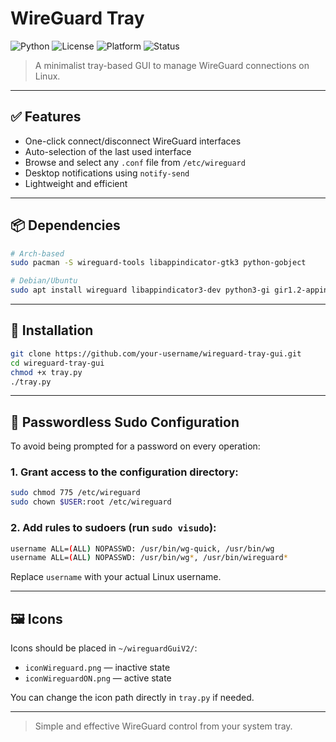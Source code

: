# WireGuard Tray

![Python](https://img.shields.io/badge/Made_with-Python-blue?logo=python)
![License](https://img.shields.io/badge/License-MIT-green.svg)
![Platform](https://img.shields.io/badge/Linux-ready-brightgreen?logo=linux)
![Status](https://img.shields.io/badge/Status-Active-blue)

> A minimalist tray-based GUI to manage WireGuard connections on Linux.

---

## ✅ Features

- One-click connect/disconnect WireGuard interfaces
- Auto-selection of the last used interface
- Browse and select any `.conf` file from `/etc/wireguard`
- Desktop notifications using `notify-send`
- Lightweight and efficient

---

## 📦 Dependencies

```bash
# Arch-based
sudo pacman -S wireguard-tools libappindicator-gtk3 python-gobject

# Debian/Ubuntu
sudo apt install wireguard libappindicator3-dev python3-gi gir1.2-appindicator3-0.1
```

---

## 🚀 Installation

```bash
git clone https://github.com/your-username/wireguard-tray-gui.git
cd wireguard-tray-gui
chmod +x tray.py
./tray.py
```

---

## 🔐 Passwordless Sudo Configuration

To avoid being prompted for a password on every operation:

### 1. Grant access to the configuration directory:

```bash
sudo chmod 775 /etc/wireguard
sudo chown $USER:root /etc/wireguard
```

### 2. Add rules to sudoers (run `sudo visudo`):

```bash
username ALL=(ALL) NOPASSWD: /usr/bin/wg-quick, /usr/bin/wg
username ALL=(ALL) NOPASSWD: /usr/bin/wg*, /usr/bin/wireguard*
```

Replace `username` with your actual Linux username.

---

## 🖼️ Icons

Icons should be placed in `~/wireguardGuiV2/`:

- `iconWireguard.png` — inactive state
- `iconWireguardON.png` — active state

You can change the icon path directly in `tray.py` if needed.

---

> Simple and effective WireGuard control from your system tray.
